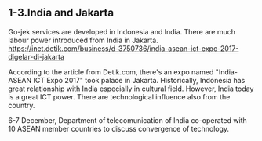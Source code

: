 ## 1-3.India and Jakarta
Go-jek services are developed in Indonesia and India. There are much labour power introduced from India in Jakarta.
https://inet.detik.com/business/d-3750736/india-asean-ict-expo-2017-digelar-di-jakarta


According to the article from Detik.com, there's an expo named "India-ASEAN ICT Expo 2017" took palace in Jakarta.
Historically, Indonesia has great relationship with India especially in cultural field. However, India today is a great ICT power. There are technological influence also from the country.


6-7 December, Department of telecomunication of India co-operated with 10 ASEAN member countries to discuss convergence of technology.
